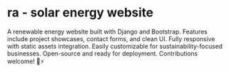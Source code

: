 # ra - solar energy website
A renewable energy website built with Django and Bootstrap. Features include project showcases, contact forms, and clean UI. Fully responsive with static assets integration. Easily customizable for sustainability-focused businesses. Open-source and ready for deployment. Contributions welcome! 🌱⚡
